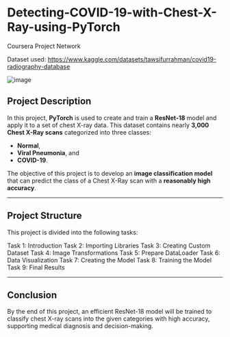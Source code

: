 # Detecting-COVID-19-with-Chest-X-Ray-using-PyTorch
Coursera Project Network

Dataset used: https://www.kaggle.com/datasets/tawsifurrahman/covid19-radiography-database

![image](https://github.com/user-attachments/assets/01baea10-4555-41fe-9786-0efe29a7f22e)


## Project Description
In this project, **PyTorch** is used to create and train a **ResNet-18** model and apply it to a set of chest X-ray data. This dataset contains nearly **3,000 Chest X-Ray scans** categorized into three classes:  
- **Normal**,  
- **Viral Pneumonia**, and  
- **COVID-19**.  

The objective of this project is to develop an **image classification model** that can predict the class of a Chest X-Ray scan with a **reasonably high accuracy**.

---

## Project Structure
This project is divided into the following tasks:

Task 1: Introduction
Task 2: Importing Libraries
Task 3: Creating Custom Dataset
Task 4: Image Transformations
Task 5: Prepare DataLoader
Task 6: Data Visualization
Task 7: Creating the Model
Task 8: Training the Model
Task 9: Final Results

---

## Conclusion
By the end of this project, an efficient ResNet-18 model will be trained to classify chest X-ray scans into the given categories with high accuracy, supporting medical diagnosis and decision-making.

